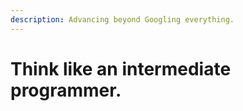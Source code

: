 ```yaml
---
description: Advancing beyond Googling everything.
---
```


# Think like an intermediate programmer.

